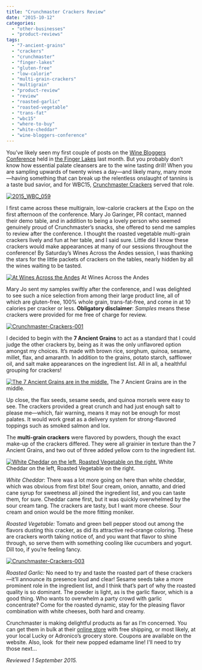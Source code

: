 ```yaml
---
title: "Crunchmaster Crackers Review"
date: "2015-10-12"
categories:
  - "other-businesses"
  - "product-reviews"
tags:
  - "7-ancient-grains"
  - "crackers"
  - "crunchmaster"
  - "finger-lakes"
  - "gluten-free"
  - "low-calorie"
  - "multi-grain-crackers"
  - "multigrain"
  - "product-review"
  - "review"
  - "roasted-garlic"
  - "roasted-vegetable"
  - "trans-fat"
  - "wbc15"
  - "where-to-buy"
  - "white-cheddar"
  - "wine-bloggers-conference"
---
```


You’ve likely seen my first couple of posts on the [Wine Bloggers Conference](http://thegourmez.com/2015/08/27/most-memorable-wines-from-the-2015-finger-lakes-wine-bloggers-conference/) held in [the Finger Lakes](http://thegourmez.com/2015/09/10/the-hospitality-of-the-finger-lakes-and-other-reasons-to-visit/) last month. But you probably don’t know how essential palate cleansers are to the wine tasting drill! When you are sampling upwards of twenty wines a day—and likely many, many more—having something that can break up the relentless onslaught of tannins is a taste bud savior, and for WBC15, [Crunchmaster Crackers](https://www.crunchmaster.com/home.aspx) served that role.

[![2015_WBC_059](http://s3.amazonaws.com/thegourmez-wpmedia/2015/09/2015_WBC_059-334x500.jpg)](http://s3.amazonaws.com/thegourmez-wpmedia/2015/09/2015_WBC_059.jpg)

I first came across these multigrain, low-calorie crackers at the Expo on the first afternoon of the conference. Mary Jo Garinger, PR contact, manned their demo table, and in addition to being a lovely person who seemed genuinely proud of Crunchmaster’s snacks, she offered to send me samples to review after the conference. I thought the roasted vegetable multi-grain crackers lively and fun at her table, and I said sure. Little did I know these crackers would make appearances at many of our sessions throughout the conference! By Saturday’s Wines Across the Andes session, I was thanking the stars for the little packets of crackers on the tables, nearly hidden by all the wines waiting to be tasted.




<div class="caption">

[![At Wines Across the Andes](http://s3.amazonaws.com/thegourmez-wpmedia/2015/09/2015_WBC_162-500x334.jpg)](http://s3.amazonaws.com/thegourmez-wpmedia/2015/09/2015_WBC_162.jpg) At Wines Across the Andes</div>


Mary Jo sent my samples swiftly after the conference, and I was delighted to see such a nice selection from among their large product line, all of which are gluten-free, 100% whole grain, trans-fat-free, and come in at 10 calories per cracker or less. **Obligatory disclaimer**: _Samples_ means these crackers were provided for me free of charge for review.

[![Crunchmaster-Crackers-001](http://s3.amazonaws.com/thegourmez-wpmedia/2015/09/Crunchmaster-Crackers-001-374x500.jpg)](http://s3.amazonaws.com/thegourmez-wpmedia/2015/09/Crunchmaster-Crackers-001.jpg)

I decided to begin with the **7 Ancient Grains** to act as a standard that I could judge the other crackers by, being as it was the only unflavored option amongst my choices. It’s made with brown rice, sorghum, quinoa, sesame, millet, flax, and amaranth. In addition to the grains, potato starch, safflower oil, and salt make appearances on the ingredient list. All in all, a healthful grouping for crackers!




<div class="caption">

[![The 7 Ancient Grains are in the middle.](http://s3.amazonaws.com/thegourmez-wpmedia/2015/09/Crunchmaster-Crackers-002-500x489.jpg)](http://s3.amazonaws.com/thegourmez-wpmedia/2015/09/Crunchmaster-Crackers-002.jpg) The 7 Ancient Grains are in the middle.</div>


Up close, the flax seeds, sesame seeds, and quinoa morsels were easy to see. The crackers provided a great crunch and had just enough salt to please me—which, fair warning, means it may not be enough for most palates. It would work great as a delivery system for strong-flavored toppings such as smoked salmon and lox.

The **multi-grain crackers** were flavored by powders, though the exact make-up of the crackers differed. They were all grainier in texture than the 7 Ancient Grains, and two out of three added yellow corn to the ingredient list.




<div class="caption">

[![White Cheddar on the left, Roasted Vegetable on the right.](http://s3.amazonaws.com/thegourmez-wpmedia/2015/09/Crunchmaster-Crackers-005-500x334.jpg)](http://s3.amazonaws.com/thegourmez-wpmedia/2015/09/Crunchmaster-Crackers-005.jpg) White Cheddar on the left, Roasted Vegetable on the right.</div>


_White Cheddar_: There was a lot more going on here than white cheddar, which was obvious from first bite! Sour cream, onion, annatto, and dried cane syrup for sweetness all joined the ingredient list, and you can taste them, for sure. Cheddar came first, but it was quickly overwhelmed by the sour cream tang. The crackers are tasty, but I want more cheese. Sour cream and onion would be the more fitting moniker.

_Roasted Vegetable:_ Tomato and green bell pepper stood out among the flavors dusting this cracker, as did its attractive red-orange coloring. These are crackers worth taking notice of, and you want that flavor to shine through, so serve them with something cooling like cucumbers and yogurt. Dill too, if you’re feeling fancy.

[![Crunchmaster-Crackers-003](http://s3.amazonaws.com/thegourmez-wpmedia/2015/09/Crunchmaster-Crackers-003-500x334.jpg)](http://s3.amazonaws.com/thegourmez-wpmedia/2015/09/Crunchmaster-Crackers-003.jpg)

_Roasted Garlic:_ No need to try and taste the roasted part of these crackers—it’ll announce its presence loud and clear! Sesame seeds take a more prominent role in the ingredient list, and I think that’s part of why the roasted quality is so dominant. The powder is light, as is the garlic flavor, which is a good thing. Who wants to overwhelm a party crowd with garlic concentrate? Come for the roasted dynamic, stay for the pleasing flavor combination with white cheeses, both hard and creamy.

Crunchmaster is making delightful products as far as I’m concerned. You can get them in bulk at their [online store](http://eyelevellink.com/collections/vendors?q=Crunchmaster) with free shipping, or most likely, at your local Lucky or Adronico’s grocery store. Coupons are available on the website. Also, look  for their new popped edamame line! I'll need to try those next...

_Reviewed 1 September 2015._
